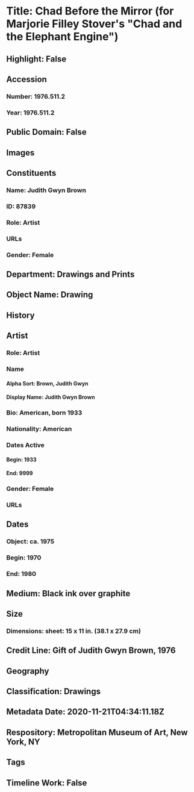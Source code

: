 # Title: Chad Before the Mirror (for Marjorie Filley Stover's "Chad and the Elephant Engine")
## Highlight: False
## Accession
### Number: 1976.511.2
### Year: 1976.511.2
## Public Domain: False
## Images
## Constituents
### Name: Judith Gwyn Brown
### ID: 87839
### Role: Artist
### URLs
### Gender: Female
## Department: Drawings and Prints
## Object Name: Drawing
## History
## Artist
### Role: Artist
### Name
#### Alpha Sort: Brown, Judith Gwyn
#### Display Name: Judith Gwyn Brown
### Bio: American, born 1933
### Nationality: American
### Dates Active
#### Begin: 1933
#### End: 9999
### Gender: Female
### URLs
## Dates
### Object: ca. 1975
### Begin: 1970
### End: 1980
## Medium: Black ink over graphite
## Size
### Dimensions: sheet: 15 x 11 in. (38.1 x 27.9 cm)
## Credit Line: Gift of Judith Gwyn Brown, 1976
## Geography
## Classification: Drawings
## Metadata Date: 2020-11-21T04:34:11.18Z
## Respository: Metropolitan Museum of Art, New York, NY
## Tags
## Timeline Work: False